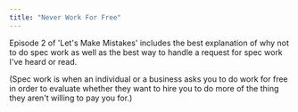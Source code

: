 ```yaml
---
title: "Never Work For Free"
---
```

<p>Episode 2 of 'Let's Make Mistakes' includes the best explanation of why not to do spec work as well as the best way to handle a request for spec work I've heard or read.</p>
<p>(Spec work is when an individual or a business asks you to do work for free in order to evaluate whether they want to hire you to do more of the thing they aren't willing to pay you for.)</p>
